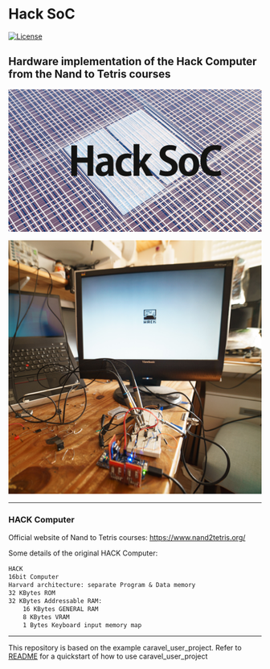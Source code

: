 # Hack SoC

[![License](https://img.shields.io/badge/License-Apache%202.0-blue.svg)](https://opensource.org/licenses/Apache-2.0)

## Hardware implementation of the Hack Computer from the Nand to Tetris courses

![HACK Computer](docs/caravel_hack_soc-COVER-con-logo.jpg)

![HACK Computer](docs/project.jpg)
 

---
### HACK Computer
Official website of Nand to Tetris courses: 
https://www.nand2tetris.org/

Some details of the original HACK Computer:
```
HACK	
16bit Computer	
Harvard architecture: separate Program & Data memory	
32 KBytes ROM	
32 KBytes Addressable RAM:	
	16 KBytes GENERAL RAM
	8 KBytes VRAM
	1 Bytes Keyboard input memory map
```

---


This repository is based on the example caravel_user_project.
Refer to [README](docs/source/index.rst#section-quickstart) for a quickstart of how to use caravel_user_project



